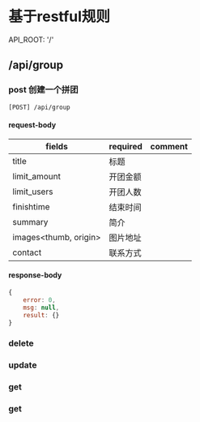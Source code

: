# 基于restful规则

API_ROOT: '/'

## /api/group

### post 创建一个拼团
`[POST] /api/group`

#### request-body
fields | required | comment
---|---|---
title           | 标题
limit_amount    | 开团金额
limit_users     | 开团人数
finishtime      | 结束时间
summary         | 简介
images<thumb, origin>          | 图片地址
contact         | 联系方式

#### response-body
```js
{
    error: 0,
    msg: null,
    result: {}
}
```

### delete

### update

### get

### get